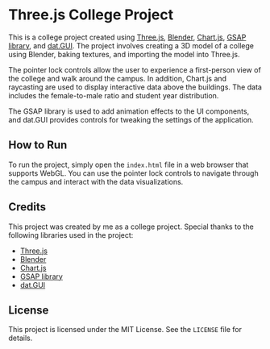 <h1>Three.js College Project</h1><p>This is a college project created using <a href="https://threejs.org/" target="_new">Three.js</a>, <a href="https://www.blender.org/" target="_new">Blender</a>, <a href="https://www.chartjs.org/" target="_new">Chart.js</a>, <a href="https://greensock.com/gsap/" target="_new">GSAP library</a>, and <a href="https://github.com/dataarts/dat.gui" target="_new">dat.GUI</a>. The project involves creating a 3D model of a college using Blender, baking textures, and importing the model into Three.js.</p><p>The pointer lock controls allow the user to experience a first-person view of the college and walk around the campus. In addition, Chart.js and raycasting are used to display interactive data above the buildings. The data includes the female-to-male ratio and student year distribution.</p><p>The GSAP library is used to add animation effects to the UI components, and dat.GUI provides controls for tweaking the settings of the application.</p><h2>How to Run</h2><p>To run the project, simply open the <code>index.html</code> file in a web browser that supports WebGL. You can use the pointer lock controls to navigate through the campus and interact with the data visualizations.</p><h2>Credits</h2><p>This project was created by me as a college project. Special thanks to the following libraries used in the project:</p><ul><li><a href="https://threejs.org/" target="_new">Three.js</a></li><li><a href="https://www.blender.org/" target="_new">Blender</a></li><li><a href="https://www.chartjs.org/" target="_new">Chart.js</a></li><li><a href="https://greensock.com/gsap/" target="_new">GSAP library</a></li><li><a href="https://github.com/dataarts/dat.gui" target="_new">dat.GUI</a></li></ul><h2>License</h2><p>This project is licensed under the MIT License. See the <code>LICENSE</code> file for details.</p>
